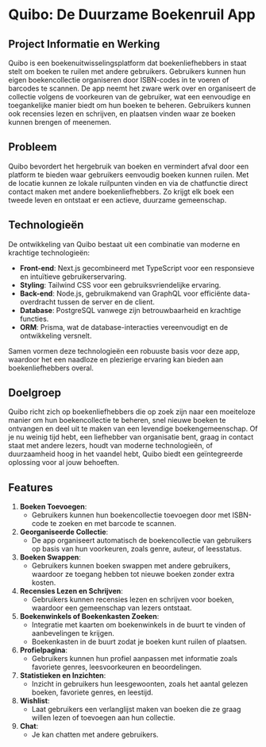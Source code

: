 # Quibo: De Duurzame Boekenruil App

## Project Informatie en Werking
Quibo is een boekenuitwisselingsplatform dat boekenliefhebbers in staat stelt om boeken te ruilen met andere gebruikers. Gebruikers kunnen hun eigen boekencollectie organiseren door ISBN-codes in te voeren of barcodes te scannen. De app neemt het zware werk over en organiseert de collectie volgens de voorkeuren van de gebruiker, wat een eenvoudige en toegankelijke manier biedt om hun boeken te beheren. Gebruikers kunnen ook recensies lezen en schrijven, en plaatsen vinden waar ze boeken kunnen brengen of meenemen.

## Probleem
Quibo bevordert het hergebruik van boeken en vermindert afval door een platform te bieden waar gebruikers eenvoudig boeken kunnen ruilen. Met de locatie kunnen ze lokale ruilpunten vinden en via de chatfunctie direct contact maken met andere boekenliefhebbers. Zo krijgt elk boek een tweede leven en ontstaat er een actieve, duurzame gemeenschap.

## Technologieën
De ontwikkeling van Quibo bestaat uit een combinatie van moderne en krachtige technologieën:
- **Front-end**: Next.js gecombineerd met TypeScript voor een responsieve en intuïtieve gebruikerservaring.
- **Styling**: Tailwind CSS voor een gebruiksvriendelijke ervaring.
- **Back-end**: Node.js, gebruikmakend van GraphQL voor efficiënte data-overdracht tussen de server en de client.
- **Database**: PostgreSQL vanwege zijn betrouwbaarheid en krachtige functies.
- **ORM**: Prisma, wat de database-interacties vereenvoudigt en de ontwikkeling versnelt.

Samen vormen deze technologieën een robuuste basis voor deze app, waardoor het een naadloze en plezierige ervaring kan bieden aan boekenliefhebbers overal.

## Doelgroep
Quibo richt zich op boekenliefhebbers die op zoek zijn naar een moeiteloze manier om hun boekencollectie te beheren, snel nieuwe boeken te ontvangen en deel uit te maken van een levendige boekengemeenschap. Of je nu weinig tijd hebt, een liefhebber van organisatie bent, graag in contact staat met andere lezers, houdt van moderne technologieën, of duurzaamheid hoog in het vaandel hebt, Quibo biedt een geïntegreerde oplossing voor al jouw behoeften.

## Features
1. **Boeken Toevoegen**:
   - Gebruikers kunnen hun boekencollectie toevoegen door met ISBN-code te zoeken en met barcode te scannen.
2. **Georganiseerde Collectie**:
   - De app organiseert automatisch de boekencollectie van gebruikers op basis van hun voorkeuren, zoals genre, auteur, of leesstatus.
3. **Boeken Swappen**:
   - Gebruikers kunnen boeken swappen met andere gebruikers, waardoor ze toegang hebben tot nieuwe boeken zonder extra kosten.
4. **Recensies Lezen en Schrijven**:
   - Gebruikers kunnen recensies lezen en schrijven voor boeken, waardoor een gemeenschap van lezers ontstaat.
5. **Boekenwinkels of Boekenkasten Zoeken**:
   - Integratie met kaarten om boekenwinkels in de buurt te vinden of aanbevelingen te krijgen.
   - Boekenkasten in de buurt zodat je boeken kunt ruilen of plaatsen.
6. **Profielpagina**:
   - Gebruikers kunnen hun profiel aanpassen met informatie zoals favoriete genres, leesvoorkeuren en beoordelingen.
7. **Statistieken en Inzichten**:
   - Inzicht in gebruikers hun leesgewoonten, zoals het aantal gelezen boeken, favoriete genres, en leestijd.
8. **Wishlist**:
   - Laat gebruikers een verlanglijst maken van boeken die ze graag willen lezen of toevoegen aan hun collectie.
9. **Chat**:
   - Je kan chatten met andere gebruikers.
